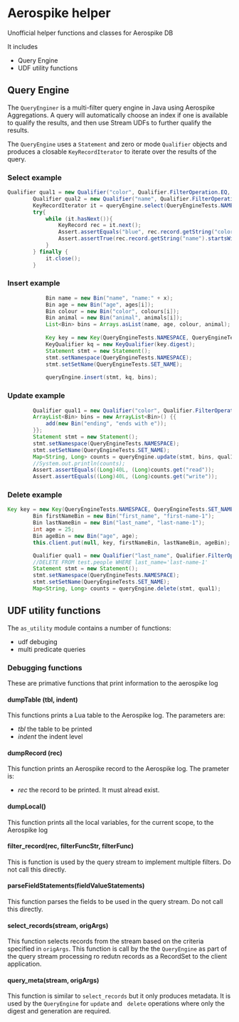 # Aerospike helper
Unofficial helper functions and classes for Aerospike DB

It includes
- Query Engine 
- UDF utility functions

## Query Engine
The `QueryEnginer` is a multi-filter query engine in Java using Aerospike Aggregations. A query will automatically choose an index if one is available to qualify the results, and then use Stream UDFs to further qualify the results.

The `QueryEngine` uses a `Statement` and zero or mode `Qualifier` objects and produces a closable `KeyRecordIterator` to iterate over the results of the query.

### Select example
```java
Qualifier qual1 = new Qualifier("color", Qualifier.FilterOperation.EQ, Value.get("blue"));
		Qualifier qual2 = new Qualifier("name", Qualifier.FilterOperation.START_WITH, Value.get("na"));
		KeyRecordIterator it = queryEngine.select(QueryEngineTests.NAMESPACE, QueryEngineTests.SET_NAME, null, qual1, qual2);
		try{
			while (it.hasNext()){
				KeyRecord rec = it.next();
				Assert.assertEquals("blue", rec.record.getString("color"));
				Assert.assertTrue(rec.record.getString("name").startsWith("na"));
			}
		} finally {
			it.close();
		}
```
### Insert example
```java
			Bin name = new Bin("name", "name:" + x);
			Bin age = new Bin("age", ages[i]);
			Bin colour = new Bin("color", colours[i]);
			Bin animal = new Bin("animal", animals[i]);
			List<Bin> bins = Arrays.asList(name, age, colour, animal);
			
			Key key = new Key(QueryEngineTests.NAMESPACE, QueryEngineTests.SET_NAME, keyString);
			KeyQualifier kq = new KeyQualifier(key.digest);
			Statement stmt = new Statement();
			stmt.setNamespace(QueryEngineTests.NAMESPACE);
			stmt.setSetName(QueryEngineTests.SET_NAME);
			
			queryEngine.insert(stmt, kq, bins);

```
### Update example
```java
		Qualifier qual1 = new Qualifier("color", Qualifier.FilterOperation.ENDS_WITH, Value.get("e"));
		ArrayList<Bin> bins = new ArrayList<Bin>() {{
		    add(new Bin("ending", "ends with e"));
		}};
		Statement stmt = new Statement();
		stmt.setNamespace(QueryEngineTests.NAMESPACE);
		stmt.setSetName(QueryEngineTests.SET_NAME);
		Map<String, Long> counts = queryEngine.update(stmt, bins, qual1);
		//System.out.println(counts);
		Assert.assertEquals((Long)40L, (Long)counts.get("read"));
		Assert.assertEquals((Long)40L, (Long)counts.get("write"));
```
### Delete example
```java
Key key = new Key(QueryEngineTests.NAMESPACE, QueryEngineTests.SET_NAME, "first-name-1");
		Bin firstNameBin = new Bin("first_name", "first-name-1");
		Bin lastNameBin = new Bin("last_name", "last-name-1");
		int age = 25;
		Bin ageBin = new Bin("age", age);
		this.client.put(null, key, firstNameBin, lastNameBin, ageBin);

		Qualifier qual1 = new Qualifier("last_name", Qualifier.FilterOperation.EQ, Value.get("last-name-1"));
		//DELETE FROM test.people WHERE last_name='last-name-1'
		Statement stmt = new Statement();
		stmt.setNamespace(QueryEngineTests.NAMESPACE);
		stmt.setSetName(QueryEngineTests.SET_NAME);
		Map<String, Long> counts = queryEngine.delete(stmt, qual1);
```


## UDF utility functions
The `as_utility` module contains a number of functions:
- udf debuging
- multi predicate queries
 
### Debugging functions
These are primative functions that print information to the aerospike log

#### dumpTable (tbl, indent)
This functions prints a Lua table to the Aerospike log. The parameters are:
- *tbl* the table to be printed
- *indent* the indent level

#### dumpRecord (rec)
This function prints an Aerospike record to the Aerospike log. The prameter is:
- *rec* the record to be printed. It must alread exist.

#### dumpLocal()
This function prints all the local variables, for the current scope, to the Aerospike log

#### filter_record(rec, filterFuncStr, filterFunc)
This is function is used by the query stream to implement multiple filters. Do not call this directly.

#### parseFieldStatements(fieldValueStatements)
This function parses the fields to be used in the query stream. Do not call this directly.
 
#### select_records(stream, origArgs)
This function selects records from the stream based on the criteria specified in `origArgs`. This function is call by the the `QueryEngine` as part of the query stream processing ro redutn records as a RecordSet to the client application.

#### query_meta(stream, origArgs)
This function is similar to `select_records` but it only produces metadata. It is used by the `QueryEngine` for `update` and ` delete` operations where only the digest and generation are required.



